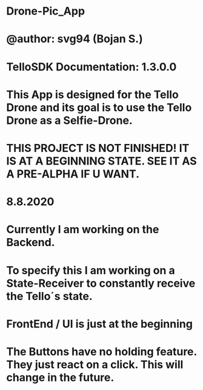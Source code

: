 # Drone-Pic_App
# @author: svg94 (Bojan S.)
# TelloSDK Documentation: 1.3.0.0
# This App is designed for the Tello Drone and its goal is to use the Tello Drone as a Selfie-Drone.
# 
# THIS PROJECT IS NOT FINISHED! IT IS AT A BEGINNING STATE. SEE IT AS A PRE-ALPHA IF U WANT.
# 
# 8.8.2020
# Currently I am working on the Backend. 
# To specify this I am working on a State-Receiver to constantly receive the Tello´s state.
# 
# FrontEnd / UI is just at the beginning
# The Buttons have no holding feature. They just react on a click. This will change in the future.
# 
# 
# 
